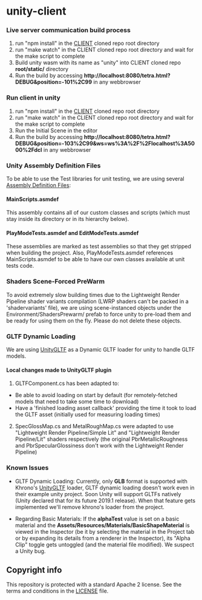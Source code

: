 # unity-client

### Live server communication build process

1. run "npm install" in the [CLIENT](https://github.com/decentraland/client) cloned repo root directory
2. run "make watch" in the CLIENT cloned repo root directory and wait for the make script to complete
3. Build unity wasm with its name as "unity" into CLIENT cloned repo **root/static/** directory
4. Run the build by accessing **http://localhost:8080/tetra.html?DEBUG&position=-101%2C99** in any webbrowser

### Run client in unity

1. run "npm install" in the [CLIENT](https://github.com/decentraland/client) cloned repo root directory
2. run "make watch" in the CLIENT cloned repo root directory and wait for the make script to complete
3. Run the Initial Scene in the editor
4. Run the build by accessing **http://localhost:8080/tetra.html?DEBUG&position=-103%2C99&ws=ws%3A%2F%2Flocalhost%3A5000%2Fdcl** in any webbrowser

### Unity Assembly Definition Files

To be able to use the Test libraries for unit testing, we are using several [Assembly Definition Files](https://docs.unity3d.com/Manual/ScriptCompilationAssemblyDefinitionFiles.html):

#### MainScripts.asmdef

This assembly contains all of our custom classes and scripts (which must stay inside its directory or in its hierarchy below).

#### PlayModeTests.asmdef and EditModeTests.asmdef

These assemblies are marked as test assemblies so that they get stripped when building the project. Also, PlayModeTests.asmdef references MainScripts.asmdef to be able to have our own classes available at unit tests code.

### Shaders Scene-Forced PreWarm

To avoid extremely slow building times due to the Lightweight Render Pipeline shader variants compilation (LWRP shaders can't be packed in a 'shadervariants' file), we are using scene-instanced objects under the Environment/ShadersPrewarm/ prefab to force unity to pre-load them and be ready for using them on the fly. Please do not delete these objects.

### GLTF Dynamic Loading

We are using [UnityGLTF](https://github.com/KhronosGroup/UnityGLTF) as a Dynamic GLTF loader for unity to handle GLTF models.

#### Local changes made to UnityGLTF plugin

1. GLTFComponent.cs has been adapted to:

-   Be able to avoid loading on start by default (for remotely-fetched models that need to take some time to download)
-   Have a 'finished loading asset callback' providing the time it took to load the GLTF asset (initially used for measuring loading times)

2. SpecGlossMap.cs and MetalRoughMap.cs were adapted to use "Lightweight Render Pipeline/Simple Lit" and "Lightweight Render Pipeline/Lit" shaders respectively (the original PbrMetallicRoughness and PbrSpecularGlossiness don't work with the Lightweight Render Pipeline)

### Known Issues

-   GLTF Dynamic Loading: Currently, only **GLB** format is supported with Khrono's [UnityGLTF](https://github.com/KhronosGroup/UnityGLTF) loader, GLTF dynamic loading doesn't work even in their example unity project. Soon Unity will support GLTFs natively (Unity declared that for its future 2019.1 release). When that feature gets implemented we'll remove khrono's loader from the project.

-   Regarding Basic Materials: If the **alphaTest** value is set on a basic material and the **Assets/Resources/Materials/BasicShapeMaterial** is viewed in the Inspector (be it by selecting the material in the Project tab or by expanding its details from a renderer in the Inspector), its "Alpha Clip" toggle gets untoggled (and the material file modified). We suspect a Unity bug.

## Copyright info

This repository is protected with a standard Apache 2 license. See the terms and conditions in the [LICENSE](https://github.com/decentraland/unity-client/blob/master/LICENSE) file.
